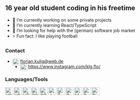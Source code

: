 ## 16 year old student coding in his freetime

- 🔭 I’m currently working on some private projects 
- 🌱 I’m currently learning React/TypeScript
- 🤔 I’m looking for help with the (german) software job market
- ⚡ Fun fact: I like playing football

### Contact

- <img align="left" alt="E-Mail" width="22px" src="https://image.flaticon.com/icons/svg/80/80599.svg"> florian.kulig@web.de
- <img align="left" alt="Instagram" width="22px" src="https://cdn.icon-icons.com/icons2/1898/PNG/512/instagram_121064.png">https://www.instagram.com/klg.flo/

### Languages/Tools

<img align="left" alt="VSCode" width="25px" src="https://upload.wikimedia.org/wikipedia/commons/thumb/9/9a/Visual_Studio_Code_1.35_icon.svg/256px-Visual_Studio_Code_1.35_icon.svg.png">
<img align="left" alt="VSCode" width="25px" src="https://upload.wikimedia.org/wikipedia/commons/thumb/3/3f/Git_icon.svg/97px-Git_icon.svg.png">
<img align="left" alt="HTML5" width="25px" src="https://cdn.icon-icons.com/icons2/2107/PNG/512/file_type_html_icon_130541.png">
<img align="left" alt="CSS3" width="25px" src="https://cdn4.iconfinder.com/data/icons/iconsimple-programming/512/css-512.png">
<img align="left" alt="SCSS" width="25px" src="https://d2eip9sf3oo6c2.cloudfront.net/tags/images/000/001/057/full/scsslogo.png">
<img align="left" alt="JavaScript" width="25px" src="https://cdn.icon-icons.com/icons2/2108/PNG/512/javascript_icon_130900.png">
<img align="left" alt="TypeScript" width="25px" src="https://cdn.iconscout.com/icon/free/png-512/typescript-1174965.png">
<img align="left" alt="React" width="25px" src="https://icons-for-free.com/iconfiles/png/512/design+development+facebook+framework+mobile+react+icon-1320165723839064798.png">
<img align="left" alt="MaterialUI" width="25px" src="https://material-ui.com/static/logo.png">
<img align="left" alt="Python" width="25px" src="https://cdn.icon-icons.com/icons2/1508/PNG/512/python_104451.png">
<img align="left" alt="Django" width="25px" src="https://cdn.icon-icons.com/icons2/2415/PNG/512/django_original_logo_icon_146559.png">


